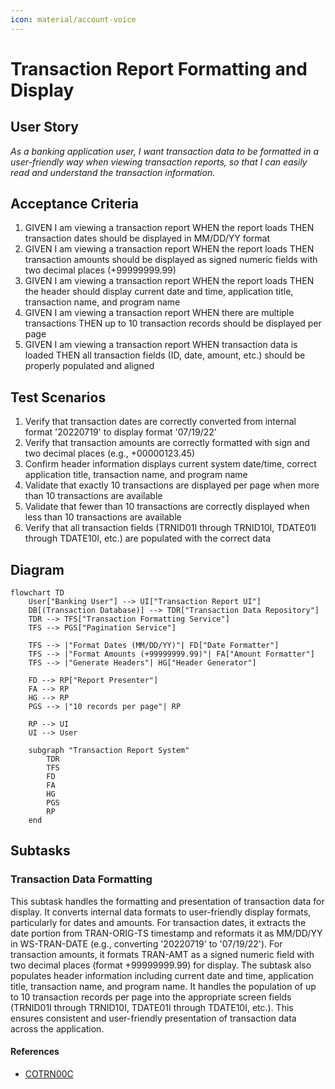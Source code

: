 ```yaml
---
icon: material/account-voice
---
```

# Transaction Report Formatting and Display

## User Story
_As a banking application user, I want transaction data to be formatted in a user-friendly way when viewing transaction reports, so that I can easily read and understand the transaction information._

## Acceptance Criteria
1. GIVEN I am viewing a transaction report WHEN the report loads THEN transaction dates should be displayed in MM/DD/YY format
2. GIVEN I am viewing a transaction report WHEN the report loads THEN transaction amounts should be displayed as signed numeric fields with two decimal places (+99999999.99)
3. GIVEN I am viewing a transaction report WHEN the report loads THEN the header should display current date and time, application title, transaction name, and program name
4. GIVEN I am viewing a transaction report WHEN there are multiple transactions THEN up to 10 transaction records should be displayed per page
5. GIVEN I am viewing a transaction report WHEN transaction data is loaded THEN all transaction fields (ID, date, amount, etc.) should be properly populated and aligned

## Test Scenarios
1. Verify that transaction dates are correctly converted from internal format '20220719' to display format '07/19/22'
2. Verify that transaction amounts are correctly formatted with sign and two decimal places (e.g., +00000123.45)
3. Confirm header information displays current system date/time, correct application title, transaction name, and program name
4. Validate that exactly 10 transactions are displayed per page when more than 10 transactions are available
5. Validate that fewer than 10 transactions are correctly displayed when less than 10 transactions are available
6. Verify that all transaction fields (TRNID01I through TRNID10I, TDATE01I through TDATE10I, etc.) are populated with the correct data

## Diagram
```mermaid
flowchart TD
    User["Banking User"] --> UI["Transaction Report UI"]
    DB[(Transaction Database)] --> TDR["Transaction Data Repository"]
    TDR --> TFS["Transaction Formatting Service"]
    TFS --> PGS["Pagination Service"]
    
    TFS --> |"Format Dates (MM/DD/YY)"| FD["Date Formatter"]
    TFS --> |"Format Amounts (+99999999.99)"| FA["Amount Formatter"]
    TFS --> |"Generate Headers"| HG["Header Generator"]
    
    FD --> RP["Report Presenter"]
    FA --> RP
    HG --> RP
    PGS --> |"10 records per page"| RP
    
    RP --> UI
    UI --> User
    
    subgraph "Transaction Report System"
        TDR
        TFS
        FD
        FA
        HG
        PGS
        RP
    end
```

## Subtasks
### Transaction Data Formatting
This subtask handles the formatting and presentation of transaction data for display. It converts internal data formats to user-friendly display formats, particularly for dates and amounts. For transaction dates, it extracts the date portion from TRAN-ORIG-TS timestamp and reformats it as MM/DD/YY in WS-TRAN-DATE (e.g., converting '20220719' to '07/19/22'). For transaction amounts, it formats TRAN-AMT as a signed numeric field with two decimal places (format +99999999.99) for display. The subtask also populates header information including current date and time, application title, transaction name, and program name. It handles the population of up to 10 transaction records per page into the appropriate screen fields (TRNID01I through TRNID10I, TDATE01I through TDATE10I, etc.). This ensures consistent and user-friendly presentation of transaction data across the application.
#### References
- [COTRN00C](/COTRN00C.md)